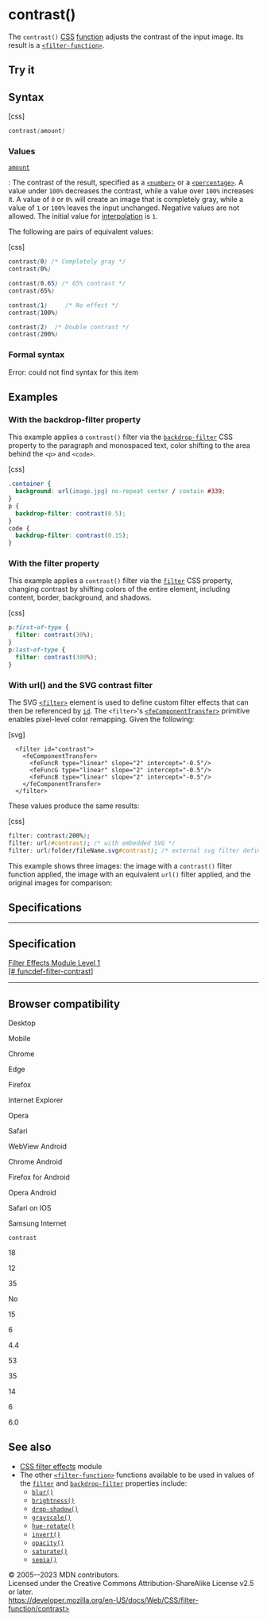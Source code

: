 contrast()
==========

The `contrast()` [CSS](https://developer.mozilla.org/en-US/docs/Web/CSS)
[function](css_functions.md) adjusts the contrast of the input image.
Its result is a [`<filter-function>`](filter-function.md).

Try it
------

Syntax
------

[css]

```css
contrast(amount)
```

### Values

[`amount`](#amount)

:   The contrast of the result, specified as a [`<number>`](number.md)
    or a [`<percentage>`](percentage.md). A value under `100%` decreases
    the contrast, while a value over `100%` increases it. A value of `0`
    or `0%` will create an image that is completely gray, while a value
    of `1` or `100%` leaves the input unchanged. Negative values are not
    allowed. The initial value for
    [interpolation](https://developer.mozilla.org/en-US/docs/Glossary/Interpolation)
    is `1`.

The following are pairs of equivalent values:

[css]

```css
contrast(0) /* Completely gray */
contrast(0%)

contrast(0.65) /* 65% contrast */
contrast(65%)

contrast(1)     /* No effect */
contrast(100%)

contrast(2)  /* Double contrast */
contrast(200%)
```

### Formal syntax

Error: could not find syntax for this item

Examples
--------

### With the backdrop-filter property

This example applies a `contrast()` filter via the
[`backdrop-filter`](backdrop-filter.md) CSS property to the paragraph
and monospaced text, color shifting to the area behind the `<p>` and
`<code>`.

[css]

```css
.container {
  background: url(image.jpg) no-repeat center / contain #339;
}
p {
  backdrop-filter: contrast(0.5);
}
code {
  backdrop-filter: contrast(0.15);
}
```

### With the filter property

This example applies a `contrast()` filter via the [`filter`](filter.md)
CSS property, changing contrast by shifting colors of the entire
element, including content, border, background, and shadows.

[css]

```css
p:first-of-type {
  filter: contrast(30%);
}
p:last-of-type {
  filter: contrast(300%);
}
```

### With url() and the SVG contrast filter

The SVG
[`<filter>`](https://developer.mozilla.org/en-US/docs/Web/SVG/Element/filter)
element is used to define custom filter effects that can then be
referenced by
[`id`](https://developer.mozilla.org/en-US/docs/Web/HTML/Global_attributes#id).
The `<filter>`\'s
[`<feComponentTransfer>`](https://developer.mozilla.org/en-US/docs/Web/SVG/Element/feComponentTransfer)
primitive enables pixel-level color remapping. Given the following:

[svg]

```
  <filter id="contrast">
    <feComponentTransfer>
      <feFuncR type="linear" slope="2" intercept="-0.5"/>
      <feFuncG type="linear" slope="2" intercept="-0.5"/>
      <feFuncB type="linear" slope="2" intercept="-0.5"/>
    </feComponentTransfer>
  </filter>
```

These values produce the same results:

[css]

```css
filter: contrast(200%);
filter: url(#contrast); /* with embedded SVG */
filter: url(folder/fileName.svg#contrast); /* external svg filter definition */
```

This example shows three images: the image with a `contrast()` filter
function applied, the image with an equivalent `url()` filter applied,
and the original images for comparison:

Specifications
--------------

  ----------------------------------------------------------------------------------------------------

Specification
  ----------------------------------------------------------------------------------------------------

  [Filter Effects Module Level 1\
  [\#
  funcdef-filter-contrast]](https://drafts.fxtf.org/filter-effects/#funcdef-filter-contrast)

  ----------------------------------------------------------------------------------------------------

Browser compatibility
---------------------

Desktop

Mobile

Chrome

Edge

Firefox

Internet Explorer

Opera

Safari

WebView Android

Chrome Android

Firefox for Android

Opera Android

Safari on IOS

Samsung Internet

`contrast`

18

12

35

No

15

6

4.4

53

35

14

6

6.0

See also
--------

- [CSS filter effects](css_filter_effects.md) module
- The other [`<filter-function>`](filter-function.md) functions
    available to be used in values of the [`filter`](filter.md) and
    [`backdrop-filter`](backdrop-filter.md) properties include:
  - [`blur()`](blur.md)
  - [`brightness()`](brightness.md)
  - [`drop-shadow()`](drop-shadow.md)
  - [`grayscale()`](grayscale.md)
  - [`hue-rotate()`](hue-rotate.md)
  - [`invert()`](invert.md)
  - [`opacity()`](_Resources/Markup%20And%20Styling/css/filter-function/opacity.md)
  - [`saturate()`](saturate.md)
  - [`sepia()`](sepia.md)

© 2005--2023 MDN contributors.\
Licensed under the Creative Commons Attribution-ShareAlike License v2.5
or later.\
https://developer.mozilla.org/en-US/docs/Web/CSS/filter-function/contrast>
